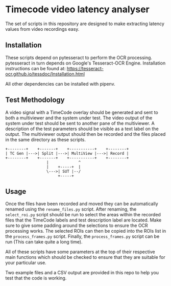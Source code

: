 # Timecode video latency analyser
The set of scripts in this repository are designed to make extracting latency values from video recordings easy.


## Installation
These scripts depend on pytesseract to perform the OCR processing.
pytesseract in turn depends on Google's Tesseract-OCR Engine.
Installation instructions can be found at: https://tesseract-ocr.github.io/tessdoc/Installation.html

All other dependencies can be installed with pipenv.


## Test Methodology
A video signal with a TimeCode overlay should be generated and sent to both a multiviewer and the system under test.
The video output of the system under test should be sent to another pane of the multiviewer.
A description of the test parameters should be visible as a text label on the output.
The multiviewer output should then be recorded and the files placed in the same directory as these scripts.
```
+--------+    +-------+    +-----------+    +--------+
| TC Gen |--->| Split |--->| MultiView |--->| Record |
+--------+    +-------+    +-----------+    +--------+
                  |             ^
                  |    +-----+  |
                  \--->| SUT |--/
                       +-----+
```

## Usage
Once the files have been recorded and moved they can be automatically renamed using the ```rename_files.py``` script.
After renaming, the  ```select_roi.py``` script should be run to select the areas within the recorded files that the 
TimeCode labels and test description label are located.
Make sure to give some padding around the selections to ensure the OCR processing works.
The selected ROIs can then be copied into the ROIs list in the ```process_frames.py``` script.
Finally, the ```process_frames.py``` script can be run (This can take quite a long time).

All of these scripts have some parameters at the top of their respective main functions which should be checked to ensure
that they are suitable for your particular use.


Two example files and a CSV output are provided in this repo to help you test that the code is working.
